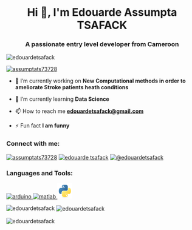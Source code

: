 <h1 align="center">Hi 👋, I'm Edouarde Assumpta TSAFACK</h1>
<h3 align="center">A passionate entry level developer from Cameroon</h3>

<p align="left"> <img src="https://komarev.com/ghpvc/?username=edouardetsafack&label=Profile%20views&color=0e75b6&style=flat" alt="edouardetsafack" /> </p>

<p align="left"> <a href="https://twitter.com/assumptats73728" target="blank"><img src="https://img.shields.io/twitter/follow/assumptats73728?logo=twitter&style=for-the-badge" alt="assumptats73728" /></a> </p>

- 🔭 I’m currently working on **New Computational methods in order to ameliorate Stroke patients heath conditions**

- 🌱 I’m currently learning **Data Science**

- 📫 How to reach me **edouardetsafack@gmail.com**

- ⚡ Fun fact **I am funny**

<h3 align="left">Connect with me:</h3>
<p align="left">
<a href="https://twitter.com/assumptats73728" target="blank"><img align="center" src="https://raw.githubusercontent.com/rahuldkjain/github-profile-readme-generator/master/src/images/icons/Social/twitter.svg" alt="assumptats73728" height="30" width="40" /></a>
<a href="https://linkedin.com/in/edouarde tsafack" target="blank"><img align="center" src="https://raw.githubusercontent.com/rahuldkjain/github-profile-readme-generator/master/src/images/icons/Social/linked-in-alt.svg" alt="edouarde tsafack" height="30" width="40" /></a>
<a href="https://www.hackerrank.com/@edouardetsafack" target="blank"><img align="center" src="https://raw.githubusercontent.com/rahuldkjain/github-profile-readme-generator/master/src/images/icons/Social/hackerrank.svg" alt="@edouardetsafack" height="30" width="40" /></a>
</p>

<h3 align="left">Languages and Tools:</h3>
<p align="left"> <a href="https://www.arduino.cc/" target="_blank" rel="noreferrer"> <img src="https://cdn.worldvectorlogo.com/logos/arduino-1.svg" alt="arduino" width="40" height="40"/> </a> <a href="https://www.mathworks.com/" target="_blank" rel="noreferrer"> <img src="https://upload.wikimedia.org/wikipedia/commons/2/21/Matlab_Logo.png" alt="matlab" width="40" height="40"/> </a> <a href="https://www.python.org" target="_blank" rel="noreferrer"> <img src="https://raw.githubusercontent.com/devicons/devicon/master/icons/python/python-original.svg" alt="python" width="40" height="40"/> </a> </p>

<p><img align="left" src="https://github-readme-stats.vercel.app/api/top-langs?username=edouardetsafack&show_icons=true&locale=en&layout=compact" alt="edouardetsafack" /></p>

<p>&nbsp;<img align="center" src="https://github-readme-stats.vercel.app/api?username=edouardetsafack&show_icons=true&locale=en" alt="edouardetsafack" /></p>

<p><img align="center" src="https://github-readme-streak-stats.herokuapp.com/?user=edouardetsafack&" alt="edouardetsafack" /></p>
